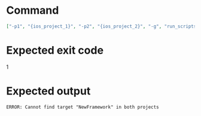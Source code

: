 # Command
```json
["-p1", "{ios_project_1}", "-p2", "{ios_project_2}", "-g", "run_scripts", "-t", "NewFramework", "-v"]
```

# Expected exit code
1

# Expected output
```
ERROR: Cannot find target "NewFramework" in both projects

```
